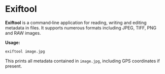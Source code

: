 # Exiftool

**Exiftool** is a command‑line application for reading, writing and editing metadata in files.  It supports numerous formats including JPEG, TIFF, PNG and RAW images.

**Usage:**

```bash
exiftool image.jpg
```

This prints all metadata contained in `image.jpg`, including GPS coordinates if present.
